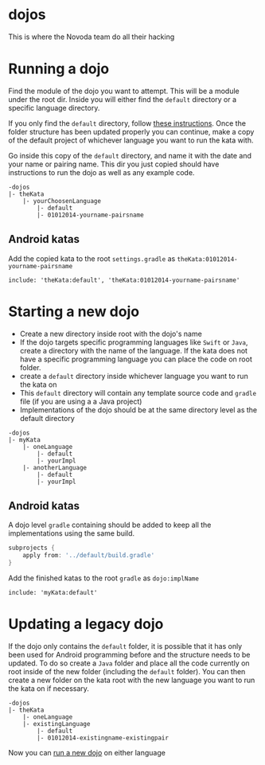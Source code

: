 dojos
=====

This is where the Novoda team do all their hacking

# Running a dojo

Find the module of the dojo you want to attempt. This will be a module under the root dir. Inside you will either find the  `default`  directory or a specific language directory.

If you only find the  `default` directory, follow [these instructions](#Updating-a-dojo). Once the folder structure has been updated properly you can continue, make a copy of the default project of whichever language you want to run the kata with.

Go inside this copy of the `default` directory,  and name it with the date and your name or pairing name. This dir you just copied should have instructions to run the dojo as well as any example code.
```
-dojos
|- theKata
    |- yourChoosenLanguage
        |- default
        |- 01012014-yourname-pairsname
```

## Android katas

Add the copied kata to the root `settings.gradle` as `theKata:01012014-yourname-pairsname`
```
include: 'theKata:default', 'theKata:01012014-yourname-pairsname'
```

# Starting a new dojo

- Create a new directory inside root with the dojo's name
- If the dojo targets specific programming languages like `Swift` or `Java`, create a directory with the name of the language. If the kata does not have a specific programming language you can place the code on root folder.
- create a `default` directory inside whichever language you want to run the kata on
- This `default` directory will contain any template source code and `gradle` file (if you are using a a Java project)
- Implementations of the dojo should be at the same directory level as the default directory
```
-dojos
|- myKata
    |- oneLanguage
        |- default
        |- yourImpl
    |- anotherLanguage
        |- default
        |- yourImpl
```
## Android katas

A dojo level `gradle` containing should be added to keep all the implementations using the same build.
```groovy
subprojects {
	apply from: '../default/build.gradle'
}
```
Add the finished katas to the root `gradle` as `dojo:implName`
```
include: 'myKata:default'
```

# Updating a legacy dojo

If the dojo only contains the `default` folder, it is possible that it has only been used for Android programming before and the structure needs to be updated. To do so create a `Java` folder and place all the code currently on root inside of the new folder (including the `default` folder). You can then create a new folder on the kata root with the new language you want to run the kata on if necessary.

```
-dojos
|- theKata
    |- oneLanguage
    |- existingLanguage
        |- default
        |- 01012014-existingname-existingpair
```

Now you can [run a new dojo](#running-a-dojo) on either language
